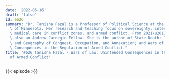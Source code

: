 ```yaml
---
date: '2022-05-16'
draft: 'false'
id: e626
summary: "Dr. Tanisha Fazal is a Professor of Political Science at the University\
  \ of Minnesota. Her research and teaching focus on sovereignty, international law,\
  \ medical care in conflict zones, and armed conflict. From 2021\u20132023, she is\
  \ also an Andrew Carnegie Fellow. She is the author of State Death: The Politics\
  \ and Geography of Conquest, Occupation, and Annexation; and Wars of Law: Unintended\
  \ Consequences in the Regulation of Armed Conflict."
title: '#626 Tanisha Fazal - Wars of Law: Unintended Consequences in the Regulation
  of Armed Conflict'
---
```

{{< episode >}}

